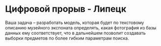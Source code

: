 # Цифровой прорыв - Липецк 

Ваша задача – разработать модель, которая будет по текстовому
описанию музейного экспоната определять, какая фотография из базы
данных ему соответствует, что в дальнейшем позволит создавать выборки
предметов по более гибким параметрам поиска.
